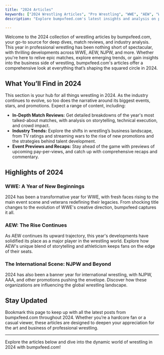```yaml
---
title: "2024 Articles"
keywords: ["2024 Wrestling Articles", "Pro Wrestling", "WWE", "AEW", "Wrestling Analysis 2024"]
description: "Explore bumpxfeed.com's latest insights and analysis on professional wrestling in 2024. From WWE to AEW, dive into detailed breakdowns, match reviews, and industry trends that define the wrestling world this year."

---
```


Welcome to the 2024 collection of wrestling articles by bumpxfeed.com, your go-to source for deep dives, match reviews, and industry analysis. This year in professional wrestling has been nothing short of spectacular, with thrilling developments across WWE, AEW, NJPW, and more. Whether you're here to relive epic matches, explore emerging trends, or gain insights into the business side of wrestling, bumpxfeed.com's articles offer a comprehensive look at everything that’s shaping the squared circle in 2024.

## What You’ll Find in 2024

This section is your hub for all things wrestling in 2024. As the industry continues to evolve, so too does the narrative around its biggest events, stars, and promotions. Expect a range of content, including:

- **In-Depth Match Reviews:** Get detailed breakdowns of the year's most talked-about matches, with analysis on storytelling, technical execution, and crowd impact.
- **Industry Trends:** Explore the shifts in wrestling’s business landscape, from TV ratings and streaming wars to the rise of new promotions and the strategies behind talent development.
- **Event Previews and Recaps:** Stay ahead of the game with previews of upcoming pay-per-views, and catch up with comprehensive recaps and commentary.
  
## Highlights of 2024

### WWE: A Year of New Beginnings
2024 has been a transformative year for WWE, with fresh faces rising to the main event scene and veterans redefining their legacies. From shocking title changes to the evolution of WWE's creative direction, bumpxfeed captures it all.

### AEW: The Rise Continues
As AEW continues its upward trajectory, this year's developments have solidified its place as a major player in the wrestling world. Explore how AEW's unique blend of storytelling and athleticism keeps fans on the edge of their seats.

### The International Scene: NJPW and Beyond
2024 has also been a banner year for international wrestling, with NJPW, AAA, and other promotions pushing the envelope. Discover how these organizations are influencing the global wrestling landscape.

## Stay Updated

Bookmark this page to keep up with all the latest posts from bumpxfeed.com throughout 2024. Whether you’re a hardcore fan or a casual viewer, these articles are designed to deepen your appreciation for the art and business of professional wrestling.

---

Explore the articles below and dive into the dynamic world of wrestling in 2024 with bumpxfeed.com!

